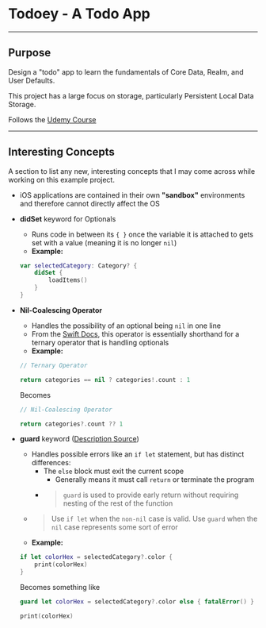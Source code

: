 # Todoey - A Todo App

---
## Purpose
Design a "todo" app to learn the fundamentals of Core Data, Realm, and User Defaults.

This project has a large focus on storage, particularly Persistent Local Data Storage.

Follows the [Udemy Course](https://www.udemy.com/ios-12-app-development-bootcamp/)

---
## Interesting Concepts
A section to list any new, interesting concepts that I may come across while working on this example project.

* iOS applications are contained in their own **"sandbox"** environments and therefore cannot directly affect the OS
* **didSet** keyword for Optionals
  * Runs code in between its `{ }` once the variable it is attached to gets set with a value (meaning it is no longer `nil`)
  * **Example:**
  ```swift
  var selectedCategory: Category? {
      didSet {
          loadItems()
      }
  }
  ```

* **Nil-Coalescing Operator**
  * Handles the possibility of an optional being `nil` in one line
  * From the [Swift Docs](https://docs.swift.org/swift-book/LanguageGuide/BasicOperators.html), this operator is essentially shorthand for a ternary operator that is handling optionals
  * **Example:**
  ```swift
  // Ternary Operator

  return categories == nil ? categories!.count : 1
  ```
  Becomes
  ```swift
  // Nil-Coalescing Operator

  return categories?.count ?? 1
  ```

* **guard** keyword ([Description Source](https://stackoverflow.com/a/32256911/8598331))
  * Handles possible errors like an `if let` statement, but has distinct differences:
    * The `else` block must exit the current scope
      * Generally means it must call `return` or terminate the program
    * > `guard` is used to provide early return without requiring nesting of the rest of the function
  * > Use `if let` when the `non-nil` case is valid. Use `guard` when the `nil` case represents some sort of error
  * **Example:**
  ```swift
  if let colorHex = selectedCategory?.color {
      print(colorHex)
  }
  ```
  Becomes something like
  ```swift
  guard let colorHex = selectedCategory?.color else { fatalError() }

  print(colorHex)
  ```